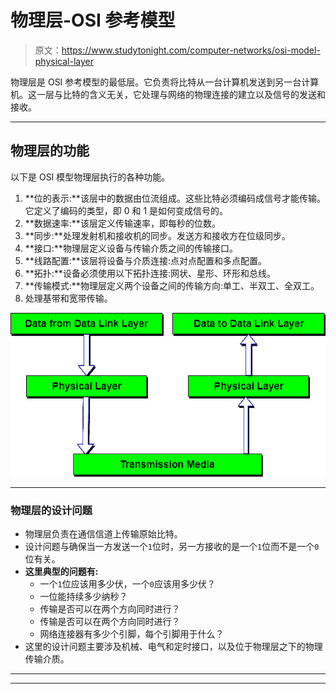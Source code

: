 # 物理层-OSI 参考模型

> 原文：<https://www.studytonight.com/computer-networks/osi-model-physical-layer>

物理层是 OSI 参考模型的最低层。它负责将比特从一台计算机发送到另一台计算机。这一层与比特的含义无关，它处理与网络的物理连接的建立以及信号的发送和接收。

* * *

## 物理层的功能

以下是 OSI 模型物理层执行的各种功能。

1.  **位的表示:**该层中的数据由位流组成。这些比特必须编码成信号才能传输。它定义了编码的类型，即 0 和 1 是如何变成信号的。
2.  **数据速率:**该层定义传输速率，即每秒的位数。
3.  **同步:**处理发射机和接收机的同步。发送方和接收方在位级同步。
4.  **接口:**物理层定义设备与传输介质之间的传输接口。
5.  **线路配置:**该层将设备与介质连接:点对点配置和多点配置。
6.  **拓扑:**设备必须使用以下拓扑连接:网状、星形、环形和总线。
7.  **传输模式:**物理层定义两个设备之间的传输方向:单工、半双工、全双工。
8.  处理基带和宽带传输。

![Physical Layer in ISO-OSI Model](img/423e97ed893d8763ebcebb654f7e4b01.png)

* * *

### 物理层的设计问题

*   物理层负责在通信信道上传输原始比特。
*   设计问题与确保当一方发送一个`1`位时，另一方接收的是一个`1`位而不是一个`0`位有关。
*   **这里典型的问题有:**
    *   一个`1`位应该用多少伏，一个`0`应该用多少伏？
    *   一位能持续多少纳秒？
    *   传输是否可以在两个方向同时进行？
    *   传输是否可以在两个方向同时进行？
    *   网络连接器有多少个引脚，每个引脚用于什么？
*   这里的设计问题主要涉及机械、电气和定时接口，以及位于物理层之下的物理传输介质。

* * *

* * *